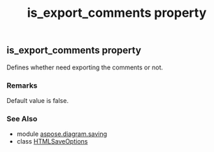 ﻿---
title: is_export_comments property
second_title: Aspose.Diagram for Python via .NET API References
description: 
type: docs
weight: 100
url: /python-net/aspose.diagram.saving/htmlsaveoptions/is_export_comments/
is_root: false
---

## is_export_comments property


Defines whether need exporting the comments or not.
### Remarks 


Default value is false.

### See Also
* module [aspose.diagram.saving](../../)
* class [HTMLSaveOptions](/diagram/python-net/aspose.diagram.saving/htmlsaveoptions)
